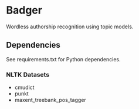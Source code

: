 # Badger

Wordless authorship recognition using topic models.

## Dependencies

See requirements.txt for Python dependencies.

### NLTK Datasets

- cmudict
- punkt
- maxent_treebank_pos_tagger
